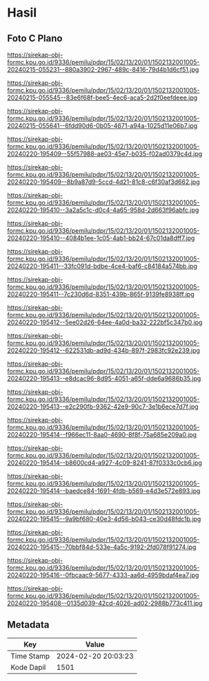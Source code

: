 # Hasil

## Foto C Plano

https://sirekap-obj-formc.kpu.go.id/9336/pemilu/pdpr/15/02/13/20/01/1502132001005-20240215-055231--880a3902-2967-489c-8416-79d4b1d6cf51.jpg

https://sirekap-obj-formc.kpu.go.id/9336/pemilu/pdpr/15/02/13/20/01/1502132001005-20240215-055545--83e6f68f-bee5-4ec6-aca5-2d2f0eefdeee.jpg

https://sirekap-obj-formc.kpu.go.id/9336/pemilu/pdpr/15/02/13/20/01/1502132001005-20240215-055641--6fdd90d6-0b05-4671-a94a-1025d11e06b7.jpg

https://sirekap-obj-formc.kpu.go.id/9336/pemilu/pdpr/15/02/13/20/01/1502132001005-20240220-195409--55f57988-ae03-45e7-b035-f02ad0379c4d.jpg

https://sirekap-obj-formc.kpu.go.id/9336/pemilu/pdpr/15/02/13/20/01/1502132001005-20240220-195409--8b9a87d9-5ccd-4d21-81c8-c6f30af3d662.jpg

https://sirekap-obj-formc.kpu.go.id/9336/pemilu/pdpr/15/02/13/20/01/1502132001005-20240220-195410--3a2a5c1c-d0c4-4a65-958d-2d663f96abfc.jpg

https://sirekap-obj-formc.kpu.go.id/9336/pemilu/pdpr/15/02/13/20/01/1502132001005-20240220-195410--4084b1ee-1c05-4ab1-bb24-67c01da8dff7.jpg

https://sirekap-obj-formc.kpu.go.id/9336/pemilu/pdpr/15/02/13/20/01/1502132001005-20240220-195411--33fc091d-bdbe-4ce4-baf6-c84184a574bb.jpg

https://sirekap-obj-formc.kpu.go.id/9336/pemilu/pdpr/15/02/13/20/01/1502132001005-20240220-195411--7c230d6d-8351-439b-865f-9139fe8938ff.jpg

https://sirekap-obj-formc.kpu.go.id/9336/pemilu/pdpr/15/02/13/20/01/1502132001005-20240220-195412--5ee02d26-64ee-4a0d-ba32-222bf5c347b0.jpg

https://sirekap-obj-formc.kpu.go.id/9336/pemilu/pdpr/15/02/13/20/01/1502132001005-20240220-195412--622531db-ad9d-434b-897f-2983fc92e239.jpg

https://sirekap-obj-formc.kpu.go.id/9336/pemilu/pdpr/15/02/13/20/01/1502132001005-20240220-195413--e8dcac96-8d95-4051-a65f-dde6a9686b35.jpg

https://sirekap-obj-formc.kpu.go.id/9336/pemilu/pdpr/15/02/13/20/01/1502132001005-20240220-195413--e2c290fb-9362-42e9-90c7-3e1b6ece7d7f.jpg

https://sirekap-obj-formc.kpu.go.id/9336/pemilu/pdpr/15/02/13/20/01/1502132001005-20240220-195414--f966ec11-8aa0-4690-8f8f-75a685e209a0.jpg

https://sirekap-obj-formc.kpu.go.id/9336/pemilu/pdpr/15/02/13/20/01/1502132001005-20240220-195414--b8600cd4-a927-4c09-8241-87f0333c0cb6.jpg

https://sirekap-obj-formc.kpu.go.id/9336/pemilu/pdpr/15/02/13/20/01/1502132001005-20240220-195414--baedce84-1691-4fdb-b569-e4d3e572e893.jpg

https://sirekap-obj-formc.kpu.go.id/9336/pemilu/pdpr/15/02/13/20/01/1502132001005-20240220-195415--9a9bf680-40e3-4d56-b043-ce30d48fdc1b.jpg

https://sirekap-obj-formc.kpu.go.id/9336/pemilu/pdpr/15/02/13/20/01/1502132001005-20240220-195415--70bbf84d-533e-4a5c-9192-2fd078f91274.jpg

https://sirekap-obj-formc.kpu.go.id/9336/pemilu/pdpr/15/02/13/20/01/1502132001005-20240220-195416--0fbcaac9-5677-4333-aa6d-4959bdaf4ea7.jpg

https://sirekap-obj-formc.kpu.go.id/9336/pemilu/pdpr/15/02/13/20/01/1502132001005-20240220-195408--0135d039-42cd-4026-ad02-2988b773c411.jpg


## Metadata

| Key        | Value               |
| ---------- | ------------------- |
| Time Stamp | 2024-02-20 20:03:23 |
| Kode Dapil | 1501                |



